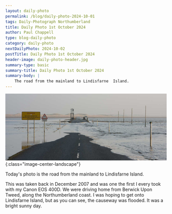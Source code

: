 ```yaml
---
layout: daily-photo
permalink: /blog/daily-photo-2024-10-01
tags: Daily-Photograph Northumberland 
title: Daily Photo 1st October 2024
author: Paul Chappell
type: blog-daily-photo
category: daily-photo
nextDailyPhoto: 2024-10-02
postTitle: Daily Photo 1st October 2024
header-image: daily-photo-header.jpg
summary-type: basic
summary-title: Daily Photo 1st October 2024
summary-body: |
    The road from the mainland to Lindisfarne  Island.
---
```

![Todays daily photograph](/content/posts/2024/10/day-photo-01.jpg){:class="image-center-landscape"}

Today's photo is the road from the mainland to Lindisfarne  Island.

This was taken back in December 2007 and was one the first I every took with my Canon EOS 400D. We were driving home from Berwick Upon Tweed, along the Northumberland coast. I was hoping to get onto Lindisfarne Island, but as you can see, the causeway was flooded. It was a bright sunny day.